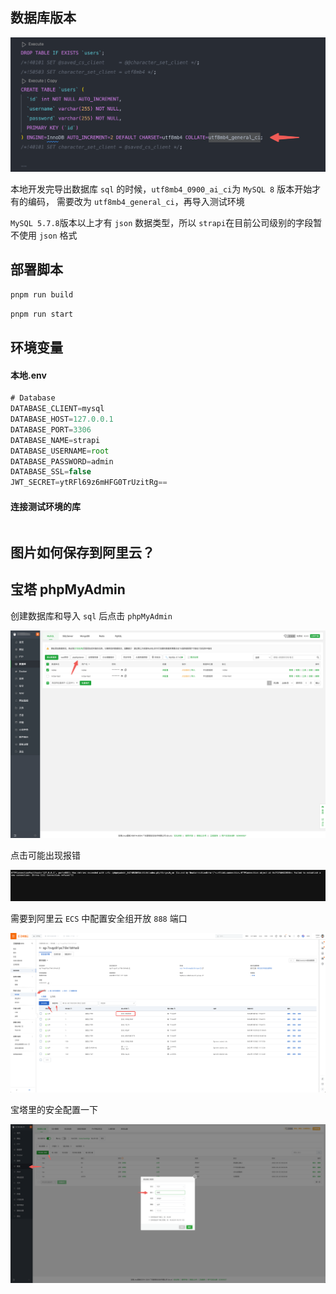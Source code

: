 ## 数据库版本

![alt text](image-13.png)

本地开发完导出数据库 `sql` 的时候，`utf8mb4_0900_ai_ci`为 `MySQL 8` 版本开始才有的编码， 需要改为 `utf8mb4_general_ci`，再导入测试环境

`MySQL 5.7.8`版本以上才有 `json` 数据类型，所以 `strapi`在目前公司级别的字段暂不使用 `json` 格式

## 部署脚本

```js
pnpm run build
```

```js
pnpm run start
```

## 环境变量

#### 本地.env

```js
# Database
DATABASE_CLIENT=mysql
DATABASE_HOST=127.0.0.1
DATABASE_PORT=3306
DATABASE_NAME=strapi
DATABASE_USERNAME=root
DATABASE_PASSWORD=admin
DATABASE_SSL=false
JWT_SECRET=ytRFl69z6mHFG0TrUzitRg==
```

#### 连接测试环境的库

```js

```

## 图片如何保存到阿里云？

## 宝塔 phpMyAdmin

创建数据库和导入 `sql` 后点击 `phpMyAdmin`

![alt text](image-14.png)

点击可能出现报错

![alt text](image-15.png)

需要到阿里云 `ECS` 中配置安全组开放 `888` 端口

![alt text](image-16.png)

宝塔里的安全配置一下

![alt text](image-17.png)
